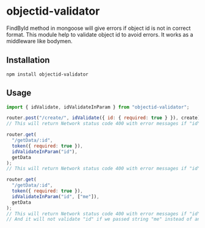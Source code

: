 # objectid-validator

FindById method in mongoose will give errors if object id is not in correct format. This module help to validate object id to avoid errors. It works as a middleware like bodymen.

## Installation

`npm install objectid-validator`

## Usage

```javascript
import { idValidate, idValidateInParam } from "objectid-validator";

router.post("/create/", idValidate({ id: { required: true } }), create);
// This will return Network status code 400 with error messages if "id" in "req.body" is not valid

router.get(
  "/getData/:id",
  token({ required: true }),
  idValidateInParam("id"),
  getData
);
// This will return Network status code 400 with error messages if "id" in "req.params" is not valid

router.get(
  "/getData/:id",
  token({ required: true }),
  idValidateInParam("id", ["me"]),
  getData
);
// This will return Network status code 400 with error messages if "id" in "req.params" is not valid
// And it will not validate "id" if we passed string "me" instead of an ObjectId
```
